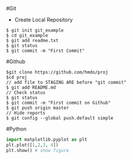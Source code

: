 #Git
- Create Local Repository
```
$ git init git_example
$ cd git_example
$ git add readme.txt
$ git status
$ git commit -m "First Commit"
```
#Github
```
$git clone https://github.com/hmdo/proj
$cd proj
// add file to STAGING ARE before "git commit"
$ git add README.md
// Check status
$ git status
$ git commit -m "First commit on Github"
$ git push origin master
// Hide reports
$ git config --global push.default simple
```


#Python
```python {cmd:true, matplotlib:true}
import matplotlib.pyplot as plt
plt.plot([1,2,3, 4])
plt.show() # show figure
```
